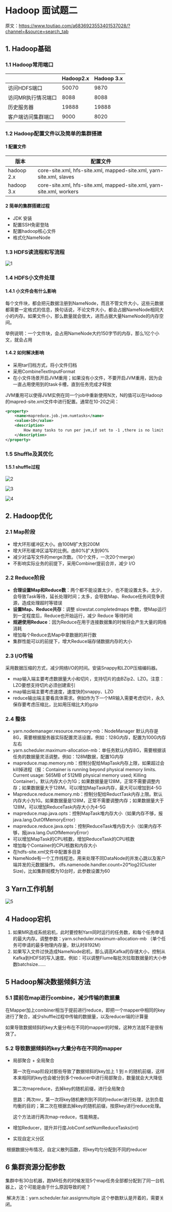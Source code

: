 # Hadoop 面试题二

原文：https://www.toutiao.com/a6836923553401537028/?channel=&source=search_tab



## 1. Hadoop基础

### 1.1 Hadoop常用端口

|                    | Hadoop2.x | Hadoop 3.x |
| ------------------ | --------- | ---------- |
| 访问HDFS端口       | 50070     | 9870       |
| 访问MR执行情况端口 | 8088      | 8088       |
| 历史服务器         | 19888     | 19888      |
| 客户端访问集群端口 | 9000      | 8020       |

### 1.2 Hadoop配置文件以及简单的集群搭建

#### 1 配置文件

| 版本       | 配置文件                                                     |
| ---------- | ------------------------------------------------------------ |
| hadoop 2.x | core-site.xml, hfs-site.xml, mapped-site.xml, yarn-site.xml, slaves |
| hadoop 3.x | core-site.xml, hfs-site.xml, mapped-site.xml, yarn-site.xml, workers |

#### 2 简单的集群搭建过程

* JDK 安装
* 配置SSH免密登陆
* 配置hadoop核心文件
* 格式化NameNode

### 1.3 HDFS读流程和写流程

![1](./images/interview02/1.jpg)

### 1.4 HDFS小文件处理

#### 1.4.1 小文件会有什么影响

​        每个文件块，都会把元数据注册到NameNode，而且不管文件大小，这些元数据都需要一定格式的信息，换句话说，不论文件大小，都会占据NameNode相同大小的内存。如果文件小，那么数量就会很大，进而占据大量NameNode的内存空间。

​        举例说明：一个文件块，会占用NameNode大约150字节的内存，那么1亿个小文，就会占用 

#### 1.4.2 如何解决影响

* 采用tar归档方式，将小文件归档
* 采用CombineTextInputFormat
* 在小文件场景开启JVM重用；如果没有小文件，不要开启JVM重用，因为会一直占用使用到的task卡槽，直到任务完成才释放

​        JVM重用可以使得JVM实例在同一个job中重新使用N次，N的值可以在Hadoop的mapred-site.xml文件中进行配置。通常在10-20之间：

```xml
<property>
    <name>mapreduce.job.jvm.numtasks</name>
    <value>10</value>
    <description>
        How many tasks to run per jvm,if set to -1 ,there is no limit
    </description>
</property>
```

### 1.5 Shuffle及其优化

#### 1.5.1 shuffle过程

![2](./images/interview02/2.jpeg)

![3](./images/interview02/3.jpeg)

![4](./images/interview02/4.jpeg)

## 2. Hadoop优化

### 2.1 Map阶段

* 增大环形缓冲区大小。由100M扩大到200M
* 增大环形缓冲区溢写的比例。由80%扩大到90%
* 减少对溢写文件的merge次数。（10个文件，一次20个merge）
* 不影响实际业务的前提下，采用Combiner提前合并，减少 I/O

### 2.2 Reduce阶段

* **合理设置Map和Reduce数**：两个都不能设置太少，也不能设置太多。太少，会导致Task等待，延长处理时间；太多，会导致Map、Reduce任务间竞争资源，造成处理超时等错误
* **设置Map、Reduce共存**：调整 slowstat.completedmaps 参数，使Map运行到一定程度后，Reduce也开始运行，减少 Reduce 等待时间
* **规避使用Reduce**：因为Reduce在用于连接数据集的时候将会产生大量的网络消耗
* 增加每个Reduce去Map中拿数据的并行数
* 集群性能可以的前提下，增大Reduce端存储数据内存的大小

### 2.3 I/O传输

​        采用数据压缩的方式，减少网络I/O的时间。安装Snappy和LZOP压缩编码器。

* map输入端主要考虑数据量大小和切片，支持切片的由BZip2、LZO。注意：LZO要想支持切片必须创建索引
* map输出端主要考虑速度，速度快的snappy、LZO
* reduce输出端主要看具体需求。例如作为下一个MR输入需要考虑切片，永久保存要考虑压缩比，比如用压缩比大的gzip

### 2.4 整体

* yarn.nodemanager.resource.memory-mb：NodeManager 默认内存是8G，需要根据服务器实际配置灵活设置。例如：128G内存，配置为100G内存左右 
* yarn.scheduler.maximum-allocation-mb：单任务默认内存8G，需要根据该任务的数据量灵活调整。例如：128M数据，配置1G内存
* mapreduce.map.memory.mb：控制分配给MapTask内存上限，如果超过会kill掉进程（报：Container is running beyond physical memory limits. Current usage: 565MB of 512MB physical memory used; Killing Container）。默认内存大小为1G；如果数据量是128M，正常不需要调整内存；如果数据量大于128M，可以增加MapTask内存，最大可以增加到4-5G
* Mapreduce.reduce.memory.mb：控制分配给ReductTask内存上限。默认内存大小为1G。如果数据量是128M，正常不需要调整内存；如果数据量大于128M，可以增加ReduceTask内存大小为4-5G
* mapreduce.map.java.opts：控制MapTask堆内存大小（如果内存不够，报java.lang.OutOfMemoryError）
* mapreduce.reduce.java.opts：控制ReduceTask堆内存大小（如果内存不够，报java.lang.OutOfMemoryError）
* 可以增加MapTask的CPU核数，增加ReduceTask的CPU核数
* 增加每个Container的CPU核数和内存大小
* 在hdfs-site.xml文件中配置多目录
* NameNode有一个工作线程池，用来处理不同DataNode的并发心跳以及客户端并发的元数据操作。 dfs.namenode.handler.count=20*log2(Cluster Size)，比如集群规模为10台时，此参数设置为60

## 3 Yarn工作机制

![5](./images/interview02/5.jpeg)

## 4 Hadoop宕机

1. 如果MR造成系统宕机，此时要控制Yarn同时运行的任务数，和每个任务申请的最大内存。调整参数：yarn.scheduler.maximum-allocation-mb （单个任务可申请的最多物理内存量，默认时8192M）
2. 如果写入文件过快造成NameNode宕机，那么调高Kafka的存储大小，控制从Kafka到HDFS的写入速度。例如：可以调整Flume每批次拉取数据量的大小参数batchsize……

## 5 Hadoop解决数据倾斜方法

### 5.1 提前在map进行combine，减少传输的数据量

​        在Mapper加上combiner相当于提前进行reduce，即把一个mapper中相同的key进行了聚合，减少shuffle过程中传输的数据量，以及reducer端的计算量

​        如果导致数据倾斜的key大量分布在不同的mapper的时候，这种方法就不是很有效了。

### 5.2 导致数据倾斜的key大量分布在不同的mapper

* 局部聚合 + 全局聚合

  第一次在map阶段对那些导致了数据倾斜的key加上 1 到 n 的随机前缀，这样本来相同的key也会被分到多个reducer中进行局部聚合，数量就会大大降低

  第二次mapreduce，去掉key的随机前缀，进行全局聚合

  思路：两次mr，第一次将key随机散列到不同的reducer进行处理，达到负载均衡的目的；第二次在根据去掉key的随机前缀，按原key进行reduce处理。

  这个方法进行两次map-reduce，性能稍差。

* 增加Reducer，提升并行度JobConf.setNumReduceTasks(int)

* 实现自定义分区

​        根据数据分布情况，自定义散列函数，将key均匀分配到不同的reducer

## 6 集群资源分配参数

​        集群中有30台机器，跑MR任务的时候发现5个map任务全部都分配到了同一台机器上，这个可能是由于什么原因导致的呢？

​       解决方法：yarn.scheduler.fair.assignmultiple 这个参数默认是开着的，需要关闭。